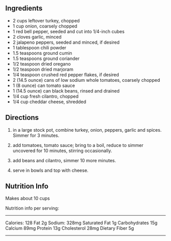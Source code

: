 <div id="wikitext">

<span id="ingredients"></span>

Ingredients
-----------

-   2 cups leftover turkey, chopped
-   1 cup onion, coarsely chopped
-   1 red bell pepper, seeded and cut into 1/4-inch cubes
-   2 cloves garlic, minced
-   2 jalapeno peppers, seeded and minced, if desired
-   1 tablespoon chili powder
-   1.5 teaspoons ground cumin
-   1.5 teaspoons ground coriander
-   1/2 teaspoon dried oregano
-   1/2 teaspoon dried marjoram
-   1/4 teaspoon crushed red pepper flakes, if desired
-   2 (14.5 ounce) cans of low sodium whole tomatoes, coarsely chopped
-   1 (8 ounce) can tomato sauce
-   1 (14.5 ounce) can black beans, rinsed and drained
-   1/4 cup fresh cilantro, chopped
-   1/4 cup cheddar cheese, shredded

<span id="directions"></span>

Directions
----------

1.  in a large stock pot, combine turkey, onion, peppers, garlic and
    spices. Simmer for 3 minutes.
    <div class="vspace">

    </div>

2.  add tomatoes, tomato sauce; bring to a boil, reduce to simmer
    uncovered for 10 minutes, stirring occasionally.
    <div class="vspace">

    </div>

3.  add beans and cilantro, simmer 10 more minutes.
    <div class="vspace">

    </div>

4.  serve in bowls and top with cheese.

<span id="nutrition"></span>

Nutrition Info
--------------

Makes about 10 cups

Nutrition info per serving:

  --------------- ------- --------------- ------
  Calories:       128     Fat             2g
  Sodium:         328mg   Saturated Fat   1g
  Carbohydrates   15g     Calcium         89mg
  Protein         13g     Cholesterol     28mg
  Dietary Fiber   5g                       
  --------------- ------- --------------- ------

<div class="vspace">

</div>

</div>
